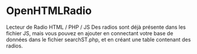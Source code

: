# OpenHTMLRadio

Lecteur de Radio HTML / PHP / JS
Des radios sont déjà présente dans les fichier JS, mais vous pouvez en ajouter en connectant votre base de données dans le fichier searchST.php, et en créant une table contenant des radios.
